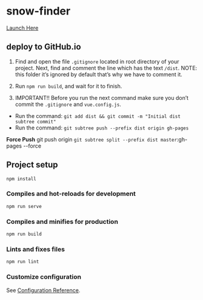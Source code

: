 # snow-finder
[Launch Here](https://jordan621k.github.io/SnowFinder/)

## deploy to GitHub.io
1) Find and open the file `.gitignore` located in root directory of your project. Next, find and comment the line which has the text `/dist`.
NOTE: this folder it’s ignored by default that’s why we have to comment it.

2) Run `npm run build`, and wait for it to finish.

3) IMPORTANT!! Before you run the next command make sure you don’t commit the `.gitignore` and `vue.config.js`.
- Run the command: `git add dist && git commit -m "Initial dist subtree commit"`
- Run the command: `git subtree push --prefix dist origin gh-pages`

**Force Push** git push origin `git subtree split --prefix dist master`:gh-pages --force

## Project setup
```
npm install
```

### Compiles and hot-reloads for development
```
npm run serve
```

### Compiles and minifies for production
```
npm run build
```

### Lints and fixes files
```
npm run lint
```

### Customize configuration
See [Configuration Reference](https://cli.vuejs.org/config/).

